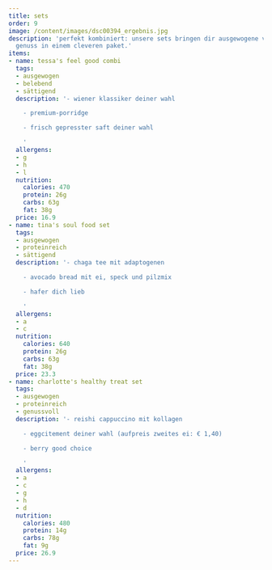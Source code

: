 ```yaml
---
title: sets
order: 9
image: /content/images/dsc00394_ergebnis.jpg
description: 'perfekt kombiniert: unsere sets bringen dir ausgewogene vielfalt und
  genuss in einem cleveren paket.'
items:
- name: tessa's feel good combi
  tags:
  - ausgewogen
  - belebend
  - sättigend
  description: '- wiener klassiker deiner wahl

    - premium-porridge

    - frisch gepresster saft deiner wahl

    '
  allergens:
  - g
  - h
  - l
  nutrition:
    calories: 470
    protein: 26g
    carbs: 63g
    fat: 38g
  price: 16.9
- name: tina's soul food set
  tags:
  - ausgewogen
  - proteinreich
  - sättigend
  description: '- chaga tee mit adaptogenen

    - avocado bread mit ei, speck und pilzmix

    - hafer dich lieb

    '
  allergens:
  - a
  - c
  nutrition:
    calories: 640
    protein: 26g
    carbs: 63g
    fat: 38g
  price: 23.3
- name: charlotte's healthy treat set
  tags:
  - ausgewogen
  - proteinreich
  - genussvoll
  description: '- reishi cappuccino mit kollagen

    - eggcitement deiner wahl (aufpreis zweites ei: € 1,40)

    - berry good choice

    '
  allergens:
  - a
  - c
  - g
  - h
  - d
  nutrition:
    calories: 480
    protein: 14g
    carbs: 78g
    fat: 9g
  price: 26.9
---
```


